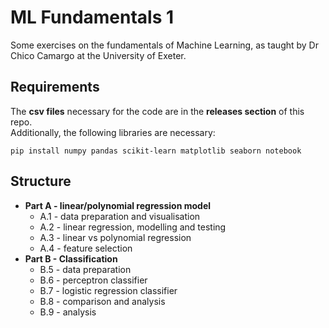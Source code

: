 # ML Fundamentals 1  
Some exercises on the fundamentals of Machine Learning, as taught by Dr Chico Camargo at the University of Exeter.  

## Requirements  
The **csv files** necessary for the code are in the **releases section** of this repo.  
Additionally, the following libraries are necessary:
```
pip install numpy pandas scikit-learn matplotlib seaborn notebook
```

## Structure
- **Part A - linear/polynomial regression model**
  - A.1 - data preparation and visualisation
  - A.2 - linear regression, modelling and testing
  - A.3 - linear vs polynomial regression
  - A.4 - feature selection
- **Part B - Classification**
  - B.5 - data preparation
  - B.6 - perceptron classifier
  - B.7 - logistic regression classifier
  - B.8 - comparison and analysis
  - B.9 - analysis

